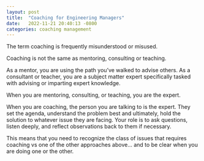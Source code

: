 ```yaml
---
layout: post
title:  "Coaching for Engineering Managers"
date:   2022-11-21 20:40:13 -0800
categories: coaching management
---
```


The term coaching is frequently misunderstood or misused.

Coaching is not the same as mentoring, consulting or teaching.

As a mentor, you are using the path you’ve walked to advise others. As a consultant or teacher, you are a subject matter expert specifically tasked with advising or imparting expert knowledge. 

When you are mentoring, consulting, or teaching, you are the expert. 

When you are coaching, the person you are talking to is the expert. They set the agenda, understand the problem best and ultimately, hold the solution to whatever issue they are facing. Your role is to ask questions, listen deeply, and reflect observations back to them if necessary.

This means that you need to recognize the class of issues that requires coaching vs one of the other approaches above... and to be clear when you are doing one or the other.

